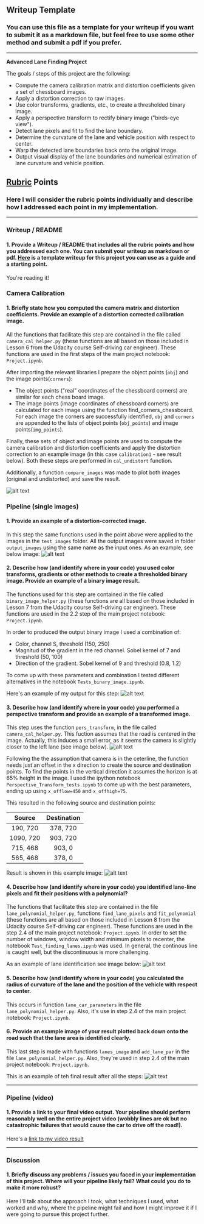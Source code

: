 ## Writeup Template

### You can use this file as a template for your writeup if you want to submit it as a markdown file, but feel free to use some other method and submit a pdf if you prefer.

---

**Advanced Lane Finding Project**

The goals / steps of this project are the following:

* Compute the camera calibration matrix and distortion coefficients given a set of chessboard images.
* Apply a distortion correction to raw images.
* Use color transforms, gradients, etc., to create a thresholded binary image.
* Apply a perspective transform to rectify binary image ("birds-eye view").
* Detect lane pixels and fit to find the lane boundary.
* Determine the curvature of the lane and vehicle position with respect to center.
* Warp the detected lane boundaries back onto the original image.
* Output visual display of the lane boundaries and numerical estimation of lane curvature and vehicle position.

[//]: # (Image References)

[image1]: ./images_for_writeup/undistorted_chess_board.png "Camera calibration example"
[image2]: ./images_for_writeup/distortion_correction_lanes.png "Road tranformation"
[image3]: ./images_for_writeup/binary_image.png "Binary Example"
[image4]: ./images_for_writeup/source_points.png "Source points Example"
[image5]: ./images_for_writeup/transformed_image.png "Perspective transform Example"
[image6]: ./images_for_writeup/lanes_image.png "Lane identification Example"
[image7]: ./images_for_writeup/result_image.png "Result Example"
[video1]: ./project_video.mp4 "Video"

## [Rubric](https://review.udacity.com/#!/rubrics/571/view) Points

### Here I will consider the rubric points individually and describe how I addressed each point in my implementation.  

---

### Writeup / README

#### 1. Provide a Writeup / README that includes all the rubric points and how you addressed each one.  You can submit your writeup as markdown or pdf.  [Here](https://github.com/udacity/CarND-Advanced-Lane-Lines/blob/master/writeup_template.md) is a template writeup for this project you can use as a guide and a starting point.  

You're reading it!

### Camera Calibration

#### 1. Briefly state how you computed the camera matrix and distortion coefficients. Provide an example of a distortion corrected calibration image.
All the functions that facilitate this step are contained in the file called `camera_cal_helper.py` (these functions are all based on those included in Lesson 6 from the Udacity course Self-driving car engineer). These functions are used in the first steps of the main project notebook: `Project.ipynb`. 

After importing the relevant libraries I prepare the object points (`obj`) and the image points(`corners`):
- The object points ("real" coordinates of the chessboard corners) are similar for each chess board image. 
- The image points (image coordinates of chessboard corners) are calculated for each image using the function find_corners_chessboard. 
For each image the corners are successfully identified, `obj` and `corners` are appended to the lists of object points (`obj_points`) and image points(`img_points`).

Finally, these sets of object and image points are used to compute the camera calibration and distortion coefficients and apply the distortion correction to an example image (in this case `calibration1` - see result below). Both these steps are performed in `cal_undistort` function.

Additionally, a function `compare_images` was made to plot both images (original and undistorted) and save the result.


![alt text][image1]

### Pipeline (single images)

#### 1. Provide an example of a distortion-corrected image.
In this step the same functions used in the point above were applied to the images in the `test_images` folder. All the output images were saved in folder `output_images` using the same name as the input ones. 
As an example, see below image:
![alt text][image2]

#### 2. Describe how (and identify where in your code) you used color transforms, gradients or other methods to create a thresholded binary image.  Provide an example of a binary image result.
The functions used for this step are contained in the file called `binary_image_helper.py` (these functions are all based on those included in Lesson 7 from the Udacity course Self-driving car engineer). These functions are used in the 2.2 step of the main project notebook: `Project.ipynb`. 

In order to produced the output binary image I used a combination of:
- Color, channel S, threshold (150, 250)
- Magnitud of the gradient in the red channel. Sobel kernel of 7 and threshold (50, 100)
- Direction of the gradient. Sobel kernel of 9 and threshold (0.8, 1.2)

To come up with these parameters and combination I tested different alternatives in the notebook `Tests_binary_image.ipynb`.

Here's an example of my output for this step:
![alt text][image3]

#### 3. Describe how (and identify where in your code) you performed a perspective transform and provide an example of a transformed image.
This step uses the function `pers_transform`, in the file called `camera_cal_helper.py`. This fuction assumes that the road is centered in the image. Actually, this induces a small error, as it seems the camera is slightly closer to the left lane (see image below).
![alt text][image4]

Following the the assumption that camera is in the ceterline, the function needs just an offset in the x direction to create the source and destination points. To find the points in the vertical direction it assumes the horizon is at 65% height in the image.
I used the ipython notebook `Perspective_Transform_tests.ipynb` to come up with the best parameters, ending up using `x_offlow=450` and `x_offhigh=75`. 

This resulted in the following source and destination points:

| Source        | Destination   | 
|:-------------:|:-------------:| 
| 190, 720      | 378, 720      | 
| 1090, 720     | 903, 720      |
| 715, 468      | 903, 0        |
| 565, 468      | 378, 0        |

Result is shown in this example image:
![alt text][image5]

#### 4. Describe how (and identify where in your code) you identified lane-line pixels and fit their positions with a polynomial?
The functions that facilitate this step are contained in the file `lane_polynomial_helper.py`, functions `find_lane_pixels` and `fit_polynomial`  (these functions are all based on those included in Lesson 8 from the Udacity course Self-driving car engineer). 
These functions are used in the step 2.4 of the main project notebook: `Project.ipynb`.
In order to set the number of windows, window width and minimum pixels to recenter, the notebook `Test_finding_lanes.ipynb` was used. In general, the continous line is caught well, but the discontinuous is more challenging. 

As an example of lane identification see image below:
![alt text][image6]

#### 5. Describe how (and identify where in your code) you calculated the radius of curvature of the lane and the position of the vehicle with respect to center.
This occurs in function `lane_car_parameters` in the file `lane_polynomial_helper.py`. Also, it's use in step 2.4 of the main project notebook: `Project.ipynb`.

#### 6. Provide an example image of your result plotted back down onto the road such that the lane area is identified clearly.
This last step is made with functions `lanes_image` and `add_lane_par` in the file `lane_polynomial_helper.py`. Also, they're used in step 2.4 of the main project notebook: `Project.ipynb`.

This is an example of teh final result after all the steps:
![alt text][image7]

---

### Pipeline (video)

#### 1. Provide a link to your final video output.  Your pipeline should perform reasonably well on the entire project video (wobbly lines are ok but no catastrophic failures that would cause the car to drive off the road!).

Here's a [link to my video result](./project_video.mp4)

---

### Discussion

#### 1. Briefly discuss any problems / issues you faced in your implementation of this project.  Where will your pipeline likely fail?  What could you do to make it more robust?

Here I'll talk about the approach I took, what techniques I used, what worked and why, where the pipeline might fail and how I might improve it if I were going to pursue this project further.  
